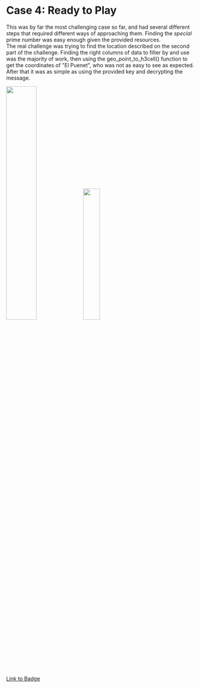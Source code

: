 # Case 4: Ready to Play

This was by far the most challenging case so far, and had several different steps that required different ways of approaching them. Finding the *special* prime number was easy enough given the provided resources. </br>
The real challenge was trying to find the location described on the second part of the challenge. Finding the right columns of data to filter by and use was the majority of work, then using the geo_point_to_h3cell() function to get the coordinates of "El Puenet", who was not as easy to see as expected. After that it was as simple as using the provided key and decrypting the message. 

<p>
  <img src="https://detective.kusto.io/img/questions/04-pq5sd.png" width=40% height=40%>
  <img src="https://images.credly.com/size/680x680/images/e7522dc8-886b-4a5b-9436-535e1adaa5c5/image.png" width=30% height=30%>
</p>

[Link to Badge](https://www.credly.com/earner/earned/badge/c6597cab-5234-4d39-8b8f-b21d9528089d)

